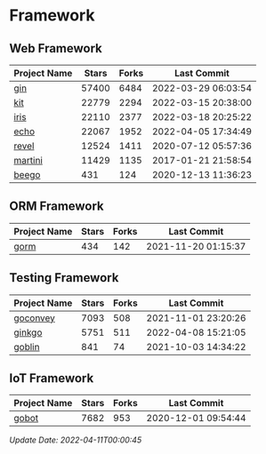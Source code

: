 # Framework

## Web Framework
| Project Name | Stars | Forks | Last Commit |
| ------------ | ----- | ----- | ----------- |
| [gin](https://github.com/gin-gonic/gin) | 57400 | 6484 | 2022-03-29 06:03:54 |
| [kit](https://github.com/go-kit/kit) | 22779 | 2294 | 2022-03-15 20:38:00 |
| [iris](https://github.com/kataras/iris) | 22110 | 2377 | 2022-03-18 20:25:22 |
| [echo](https://github.com/labstack/echo) | 22067 | 1952 | 2022-04-05 17:34:49 |
| [revel](https://github.com/revel/revel) | 12524 | 1411 | 2020-07-12 05:57:36 |
| [martini](https://github.com/go-martini/martini) | 11429 | 1135 | 2017-01-21 21:58:54 |
| [beego](https://github.com/astaxie/beego) | 431 | 124 | 2020-12-13 11:36:23 |

## ORM Framework
| Project Name | Stars | Forks | Last Commit |
| ------------ | ----- | ----- | ----------- |
| [gorm](https://github.com/jinzhu/gorm) | 434 | 142 | 2021-11-20 01:15:37 |

## Testing Framework
| Project Name | Stars | Forks | Last Commit |
| ------------ | ----- | ----- | ----------- |
| [goconvey](https://github.com/smartystreets/goconvey) | 7093 | 508 | 2021-11-01 23:20:26 |
| [ginkgo](https://github.com/onsi/ginkgo) | 5751 | 511 | 2022-04-08 15:21:05 |
| [goblin](https://github.com/franela/goblin) | 841 | 74 | 2021-10-03 14:34:22 |

## IoT Framework
| Project Name | Stars | Forks | Last Commit |
| ------------ | ----- | ----- | ----------- |
| [gobot](https://github.com/hybridgroup/gobot) | 7682 | 953 | 2020-12-01 09:54:44 |

*Update Date: 2022-04-11T00:00:45*